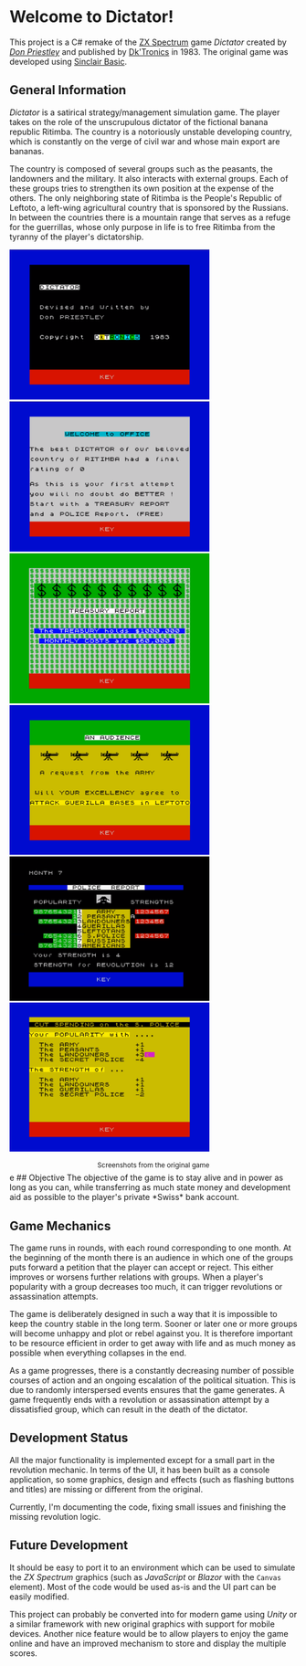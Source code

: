 # Welcome to Dictator!

This project is a C# remake of the [ZX Spectrum](https://en.wikipedia.org/wiki/ZX_Spectrum "ZX Spectrum") game *Dictator* created
by _[Don Priestley](https://en.wikipedia.org/wiki/Don_Priestley)_ and published by [Dk'Tronics](https://en.wikipedia.org/wiki/DK%27Tronics "Dk'Tronics")
in 1983. The original game was developed using [Sinclair Basic](https://en.wikipedia.org/wiki/Sinclair_BASIC).

## General Information
_Dictator_ is a satirical strategy/management simulation game. The player takes on the role of the unscrupulous dictator of the
fictional banana republic Ritimba. The country is a notoriously unstable developing country, which is constantly on the verge
of civil war and whose main export are bananas.

The country is composed of several groups such as the peasants, the landowners and the military. It also interacts with external
groups. Each of these groups tries to strengthen its own position at the expense of the others. The only neighboring state of Ritimba
is the People's Republic of Leftoto, a left-wing agricultural country that is sponsored by the Russians. In between the countries
there is a mountain range that serves as a refuge for the guerrillas, whose only purpose in life is to free Ritimba from the tyranny
of the player's dictatorship.

<p float="left">
<img src="https://github.com/sfvicente/Dictator/blob/main/Images/dictator1.png?raw=true" width="350" /> 
<img src="https://github.com/sfvicente/Dictator/blob/main/Images/dictator2.png?raw=true" width="350" /> 
<img src="https://github.com/sfvicente/Dictator/blob/main/Images/dictator3.png?raw=true" width="350" /> 
<img src="https://github.com/sfvicente/Dictator/blob/main/Images/dictator4.png?raw=true" width="350" /> 
<img src="https://github.com/sfvicente/Dictator/blob/main/Images/dictator5.png?raw=true" width="350" /> 
<img src="https://github.com/sfvicente/Dictator/blob/main/Images/dictator6.png?raw=true" width="350" /> 
</p>
<center><sup>Screenshots from the original game</sup></center>
e
## Objective
The objective of the game is to stay alive and in power as long as you can, while transferring as much state money and development
aid as possible to the player's private *Swiss* bank account.

## Game Mechanics
The game runs in rounds, with each round corresponding to one month. At the beginning of the month there is an audience in which one
of the groups puts forward a petition that the player can accept or reject. This either improves or worsens further relations with
groups. When a player's popularity with a group decreases too much, it can trigger revolutions or assassination attempts.

The game is deliberately designed in such a way that it is impossible to keep the country stable in the long term. Sooner or later
one or more groups will become unhappy and plot or rebel against you. It is therefore important to be resource efficient in order to
get away with life and as much money as possible when everything collapses in the end.  

As a game progresses, there is a constantly decreasing number of possible courses of action and an ongoing escalation of the political
situation. This is due to randomly interspersed events ensures that the game generates. A game frequently ends with a revolution or
assassination attempt by a dissatisfied group, which can result in the death of the dictator.

## Development Status
All the major functionality is implemented except for a small part in the revolution mechanic. In terms of the UI, it has
been built as a console application, so some graphics, design and effects (such as flashing buttons and titles) are missing
or different from the original.

Currently, I'm documenting the code, fixing small issues and finishing the missing revolution logic.

## Future Development
It should be easy to port it to an environment which can be used to simulate the _ZX Spectrum_ graphics (such as _JavaScript_ or _Blazor_
with the `Canvas` element). Most of the code would be used as-is and the UI part can be easily modified.

This project can probably be converted into for modern game using _Unity_ or a similar framework with new original graphics with
support for mobile devices. Another nice feature would be to allow players to enjoy the game online and have an improved mechanism 
to store and display the multiple scores.